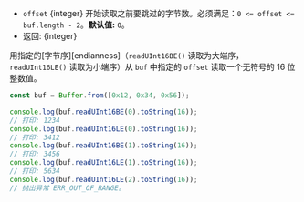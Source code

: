 <!-- YAML
added: v0.5.5
changes:
  - version: v10.0.0
    pr-url: https://github.com/nodejs/node/pull/18395
    description: Removed `noAssert` and no implicit coercion of the offset
                 to `uint32` anymore.
-->

* `offset` {integer} 开始读取之前要跳过的字节数。必须满足：`0 <= offset <= buf.length - 2`。**默认值:** `0`。
* 返回: {integer}

用指定的[字节序][endianness]（`readUInt16BE()` 读取为大端序，`readUInt16LE()` 读取为小端序）从 `buf` 中指定的 `offset` 读取一个无符号的 16 位整数值。

```js
const buf = Buffer.from([0x12, 0x34, 0x56]);

console.log(buf.readUInt16BE(0).toString(16));
// 打印: 1234
console.log(buf.readUInt16LE(0).toString(16));
// 打印: 3412
console.log(buf.readUInt16BE(1).toString(16));
// 打印: 3456
console.log(buf.readUInt16LE(1).toString(16));
// 打印: 5634
console.log(buf.readUInt16LE(2).toString(16));
// 抛出异常 ERR_OUT_OF_RANGE。
```

